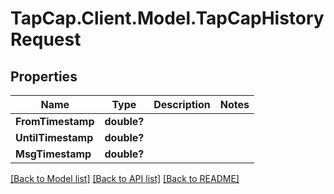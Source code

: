 # TapCap.Client.Model.TapCapHistoryRequest
## Properties

Name | Type | Description | Notes
------------ | ------------- | ------------- | -------------
**FromTimestamp** | **double?** |  | 
**UntilTimestamp** | **double?** |  | 
**MsgTimestamp** | **double?** |  | 

[[Back to Model list]](../README.md#documentation-for-models) [[Back to API list]](../README.md#documentation-for-api-endpoints) [[Back to README]](../README.md)


